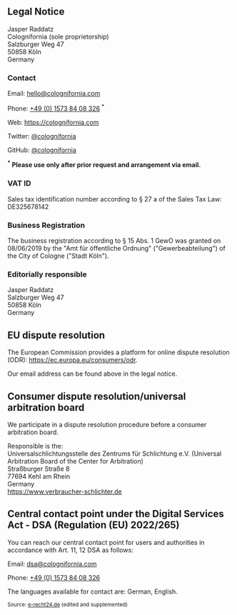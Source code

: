 ## Legal Notice

Jasper Raddatz<br>
Colognifornia (sole proprietorship)<br>
Salzburger Weg 47<br>
50858 Köln<br>
Germany

### Contact

<i class="icon fas fa-envelope"></i> Email: hello@colognifornia.com

<i class="icon fas fa-phone"></i> Phone: [+49 (0) 1573 84 08 326](tel:+4915738408326) <sup>*</sup>

<i class="fas fa-desktop"></i> Web: https://colognifornia.com

<i class="icon fab fa-twitter"></i> Twitter: [@colognifornia](https://twitter.com/colognifornia)

<i class="icon fab fa-github"></i> GitHub: [@colognifornia](https://github.com/colognifornia)

<strong><sup>*</sup> Please use only after prior request and arrangement via email.</strong>

### VAT ID

Sales tax identification number according to § 27 a of the Sales Tax Law:<br>
DE325678142

### Business Registration

The business registration according to § 15 Abs. 1 GewO was granted on 08/06/2019 by the "Amt für öffentliche Ordnung" ("Gewerbeabteilung") of the City of Cologne ("Stadt Köln").

### Editorially responsible

Jasper Raddatz<br>
Salzburger Weg 47<br>
50858 Köln<br>
Germany

## EU dispute resolution

The European Commission provides a platform for online dispute resolution (ODR):
https://ec.europa.eu/consumers/odr.

Our email address can be found above in the legal notice.

## Consumer dispute resolution/universal arbitration board

We participate in a dispute resolution procedure before a consumer arbitration board.

Responsible is the:<br>
Universalschlichtungsstelle des Zentrums für Schlichtung e.V. (Universal Arbitration Board of the Center for Arbitration)<br>
Straßburger Straße 8<br>
77694 Kehl am Rhein<br>
Germany<br>
https://www.verbraucher-schlichter.de

## Central contact point under the Digital Services Act - DSA (Regulation (EU) 2022/265)

You can reach our central contact point for users and authorities in accordance with Art. 11, 12 DSA as follows:

<i class="icon fas fa-envelope"></i> Email: dsa@colognifornia.com

<i class="icon fas fa-phone"></i> Phone: [+49 (0) 1573 84 08 326](tel:+4915738408326)

The languages available for contact are: German, English.


<small>Source: [e-recht24.de](https://e-recht24.de) (edited and supplemented)</small>